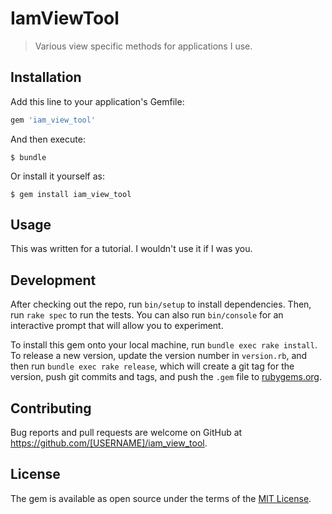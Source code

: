 # IamViewTool

> Various view specific methods for applications I use.

## Installation

Add this line to your application's Gemfile:

```ruby
gem 'iam_view_tool'
```

And then execute:

    $ bundle

Or install it yourself as:

    $ gem install iam_view_tool

## Usage

This was written for a tutorial.
I wouldn't use it if I was you.

## Development

After checking out the repo, run `bin/setup` to install dependencies. Then, run `rake spec` to run the tests. You can also run `bin/console` for an interactive prompt that will allow you to experiment.

To install this gem onto your local machine, run `bundle exec rake install`. To release a new version, update the version number in `version.rb`, and then run `bundle exec rake release`, which will create a git tag for the version, push git commits and tags, and push the `.gem` file to [rubygems.org](https://rubygems.org).

## Contributing

Bug reports and pull requests are welcome on GitHub at https://github.com/[USERNAME]/iam_view_tool.

## License

The gem is available as open source under the terms of the [MIT License](https://opensource.org/licenses/MIT).
